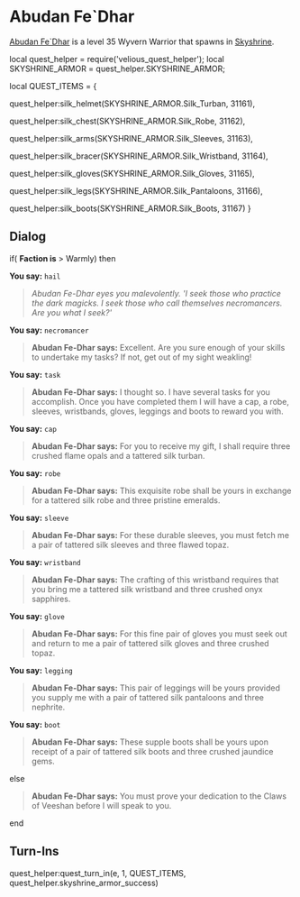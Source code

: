 # Abudan Fe\`Dhar



[Abudan Fe\`Dhar](/npc/114593) is a level 35 Wyvern Warrior that spawns in [Skyshrine](/zone/114).



local quest_helper = require('velious_quest_helper');
local SKYSHRINE_ARMOR = quest_helper.SKYSHRINE_ARMOR;

local QUEST_ITEMS = {

quest_helper:silk_helmet(SKYSHRINE_ARMOR.Silk_Turban, 31161), 

quest_helper:silk_chest(SKYSHRINE_ARMOR.Silk_Robe, 31162), 

quest_helper:silk_arms(SKYSHRINE_ARMOR.Silk_Sleeves, 31163), 

quest_helper:silk_bracer(SKYSHRINE_ARMOR.Silk_Wristband, 31164), 

quest_helper:silk_gloves(SKYSHRINE_ARMOR.Silk_Gloves, 31165), 

quest_helper:silk_legs(SKYSHRINE_ARMOR.Silk_Pantaloons, 31166), 

quest_helper:silk_boots(SKYSHRINE_ARMOR.Silk_Boots, 31167) 
}



## Dialog

if( **Faction is** > Warmly) then 


**You say:** `hail`



 
>*Abudan Fe-Dhar eyes you malevolently. 'I seek those who practice the dark magicks. I seek those who call themselves necromancers. Are you what I seek?'*


**You say:** `necromancer`




>**Abudan Fe-Dhar says:** Excellent. Are you sure enough of your skills to undertake my tasks? If not, get out of my sight weakling!


**You say:** `task`




>**Abudan Fe-Dhar says:** I thought so. I have several tasks for you accomplish. Once you have completed them I will have a cap, a robe, sleeves, wristbands, gloves, leggings and boots to reward you with.


**You say:** `cap`




>**Abudan Fe-Dhar says:** For you to receive my gift, I shall require three crushed flame opals and a tattered silk turban.


**You say:** `robe`




>**Abudan Fe-Dhar says:** This exquisite robe shall be yours in exchange for a tattered silk robe and three pristine emeralds.


**You say:** `sleeve`




>**Abudan Fe-Dhar says:** For these durable sleeves, you must fetch me a pair of tattered silk sleeves and three flawed topaz.


**You say:** `wristband`




>**Abudan Fe-Dhar says:** The crafting of this wristband requires that you bring me a tattered silk wristband and three crushed onyx sapphires.


**You say:** `glove`




>**Abudan Fe-Dhar says:** For this fine pair of gloves you must seek out and return to me a pair of tattered silk gloves and three crushed topaz.


**You say:** `legging`




>**Abudan Fe-Dhar says:** This pair of leggings will be yours provided you supply me with a pair of tattered silk pantaloons and three nephrite.


**You say:** `boot`




>**Abudan Fe-Dhar says:** These supple boots shall be yours upon receipt of a pair of tattered silk boots and three crushed jaundice gems.


else


>**Abudan Fe-Dhar says:** You must prove your dedication to the Claws of Veeshan before I will speak to you.



end



## Turn-Ins

quest_helper:quest_turn_in(e, 1, QUEST_ITEMS, quest_helper.skyshrine_armor_success) 
